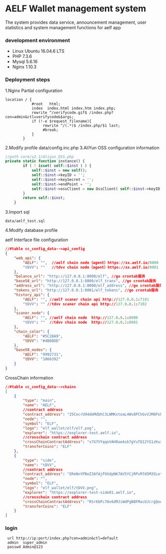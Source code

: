 # AELF Wallet management system

The system provides data service, announcement management, user statistics and system management functions for aelf app


### development environment

- Linux Ubuntu 16.04.6 LTS
- PHP 7.3.6
- Mysql 5.6.16
- Nginx 1.10.3

### Deployment steps

1.Nginx Partial configuration
```nginx
location / {
            #root   html;
            index  index.html index.htm index.php;
            rewrite ^/verifycode.gif$ /index.php?con=admin&ctl=verifycode&$args;
            if (!-e $request_filename){
                 rewrite ^/(.*)$ /index.php/$1 last;
                 #break;
            }
        }
```

2.Modify profile data/config.inc.php
3.AliYun OSS configuration information
```php
//path core/v2.1/Aliyun_OSS.php
private static function instance() {
		if ( ! isset( self::$inst ) ) {
			self::$inst = new self();
            self::$inst->keyID = '';
            self::$inst->keySecret = '';
			self::$inst->endPoint = '';
			self::$inst->ossClient = new OssClient( self::$inst->keyID, self::$inst->keySecret, self::$inst->endPoint );
		}
		return self::$inst;
	}
```
3.Import sql
```angular2
data/aelf_test.sql
```
4.Modify database profile

aelf Interface file configuration
```json
//#table cc_config_data-->api_config
{
    "web_api": {
        "AELF": "",  //aelf chain node（agent）https://xx.aelf.io/8000
        "tDVV": ""   //tdvv chain node（agent）https://xx.aelf.io/8001
    },
    "balance_url": "http://127.0.0.1:8000/elf", //go crontab服务
    "base58_url": "http://127.0.0.1:8000/elf_trans", //go crontab服务
    "address_url": "http://127.0.0.1:8000/elf_address", //go crontab服务
    "tokens_url": "http://127.0.0.1:8001/elf_tokens", //go crontab服务
    "history_api": {
        "AELF": "", //aelf scaner chain api http://127.0.0.1:7101
	    "tDVV": "" //tdvv scaner chain api http://127.0.0.1:7102
    },
    "scaner_node": {
        "AELF": "", //aelf chain node  http://127.0.0.1:8000
        "tDVV": ""  //tdvv chain node  http://127.0.0.1:8001
    },
    "chain_color": {
        "AELF": "#5C28A9",
        "tDVV": "#4B60DD"
    },
    "base58_nodes": {
        "AELF": "9992731",
        "tDVV": "1866392"
    }
}
```
CrossChain information
```json
//#table cc_config_data-->chains
[
    {
        "type": "main",
        "name": "AELF",
        //contract address
        "contract_address": "25CecrU94dmMdbhC3LWMKxtoaL4Wv8PChGvVJM6PxkHAyvXEhB",
        "node": "",
        "symbol": "ELF",
        "logo": "elf_wallet/elf/elf.png",
        "explorer": "https://explorer-test.aelf.io",
        //crosschain contract address
        "crossChainContractAddress": "x7G7VYqqeVAH8aeAsb7gYuTQ12YS1zKuxur9YES3cUj72QMxJ",
        "transferCoins": "ELF"
    },
    {
        "type": "side",
        "name": "tDVV",
        //contract address
        "contract_address": "EReNnYPBeZ3AfAjPXXdpNK7AV5YCjRPvM7d5M3SLettMZpxre",
        "node": "",
        "symbol": "ELF",
        "logo": "elf_wallet/elf/tDVV.png",
        "explorer": "https://explorer-test-side01.aelf.io",
        //crosschain contract address
        "crossChainContractAddress": "RSr6bPc7Hv6dMJiWdPgBBFMacUJcrgQoeHkVBMjqJ5HURtKK3",
        "transferCoins": "ELF"
    }
]

```

### login 
```
 url http://ip:port/index.php?con=admin&ctl=default
 admin  super_admin
 passwd Admin@123
```

